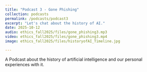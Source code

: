 ```yaml
---
title: "Podcast 3 - Gone Phishing"
collection: podcasts
permalink: /podcasts/podcast3
excerpt: "Let's chat about the history of AI."
date: 2025-10-12
audio: ethics_fall2025/files/gone_phishing3.mp3
video: ethics_fall2025/files/gone_phishing3.mp4
image: ethics_fall2025/files/historyofAI_Timeline.jpg

---
```

A Podcast about the history of artificial intelligence and our personal experiences with it. 
